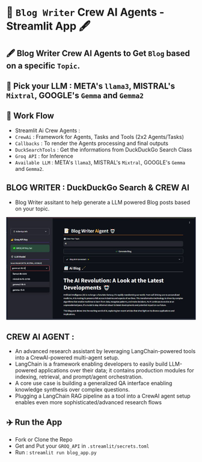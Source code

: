 # 📝 `Blog Writer` Crew AI Agents - Streamlit App 🖋️
## 🖋️ Blog Writer Crew AI Agents to Get `Blog` based on a specific `Topic`.
## 🤖 Pick your LLM : META's `llama3`, MISTRAL's `Mixtral`, GOOGLE's `Gemma` and `Gemma2` 

## 📝 Work Flow
- Streamlit Ai Crew Agents :
- `CrewAi` : Framework for Agents, Tasks and Tools (2x2 Agents/Tasks)
- `Callbacks` : To render the Agents processing and final outputs
- `DuckSearchTools` : Get the informations from DuckDuckGo Search Class
- `Groq API` : for Inference
- `Available LLM` : META's `llama3`, MISTRAL's `Mixtral`, GOOGLE's `Gemma` and `Gemma2`.


## BLOG WRITER : DuckDuckGo Search & CREW AI
- Blog Writer assitant to help generate a LLM powered Blog posts based on your topic.

![CrewAi App WorkFlow](BlogWrt.JPG)

## CREW AI AGENT :
- An advanced research assistant by leveraging LangChain-powered tools into a CrewAI-powered multi-agent setup.
- LangChain is a framework enabling developers to easily build LLM-powered applications over their data; it contains production modules for indexing, retrieval, and prompt/agent orchestration.
- A core use case is building a generalized QA interface enabling knowledge synthesis over complex questions.
- Plugging a LangChain RAG pipeline as a tool into a CrewAI agent setup enables even more sophisticated/advanced research flows

## ✈️ Run the App
- Fork or Clone the Repo
- Get and Put your `GROQ_API` in `.streamlit/secrets.toml`
- Run : `streamlit run blog_app.py`
